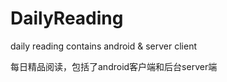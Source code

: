 DailyReading
============

daily reading contains android &amp; server client

每日精品阅读，包括了android客户端和后台server端

